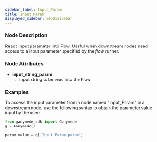 ```yaml
---
sidebar_label: Input_Param
title: Input_Param
displayed_sidebar: webUiSidebar
---
```


### Node Description

Reads input parameter into Flow. Useful when downstream nodes need
access to a input parameter specified by the _flow_ runner.

### Node Attributes

- **input_string_param**
  - input string to be read into the Flow

### Examples

To access the input parameter from a node named "Input_Param" in a downstream node,
use the following syntax to obtain the parameter value input by the user:

```python
from ganymede_sdk import Ganymede
g = Ganymede()

param_value = g['Input_Param.param']
```
